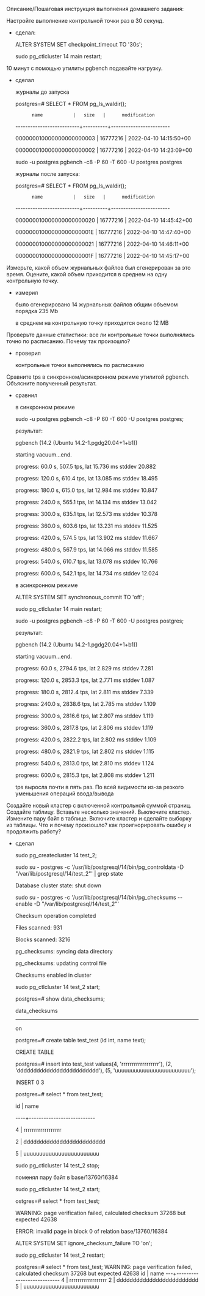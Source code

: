 Описание/Пошаговая инструкция выполнения домашнего задания:

Настройте выполнение контрольной точки раз в 30 секунд.
  + сделал:

    ALTER SYSTEM SET checkpoint_timeout TO '30s';

    sudo pg_ctlcluster 14 main restart;

10 минут c помощью утилиты pgbench подавайте нагрузку.
  + сделал

    журналы до запуска

    postgres=# SELECT * FROM pg_ls_waldir();

              name           |   size   |      modification

    --------------------------+----------+------------------------

    000000010000000000000003 | 16777216 | 2022-04-10 14:15:50+00

    000000010000000000000002 | 16777216 | 2022-04-10 14:23:09+00

    sudo -u postgres pgbench -c8 -P 60 -T 600 -U postgres postgres

    журналы после запуска:

    postgres=# SELECT * FROM pg_ls_waldir();

              name           |   size   |      modification

    --------------------------+----------+------------------------

    000000010000000000000020 | 16777216 | 2022-04-10 14:45:42+00

    00000001000000000000001E | 16777216 | 2022-04-10 14:47:40+00

    000000010000000000000021 | 16777216 | 2022-04-10 14:46:11+00

    00000001000000000000001F | 16777216 | 2022-04-10 14:45:17+00


Измерьте, какой объем журнальных файлов был сгенерирован за это время. Оцените, какой объем приходится в среднем на одну контрольную точку.
  + измерил

    было сгенерировано 14 журнальных файлов общим объемом порядка 235 Mb

    в среднем на контрольную точку приходится около 12 MB


Проверьте данные статистики: все ли контрольные точки выполнялись точно по расписанию. Почему так произошло?
  + проверил

    контрольные точки выполнялись по расписанию

Сравните tps в синхронном/асинхронном режиме утилитой pgbench. Объясните полученный результат.
  + сравнил

    в синхронном режиме

    sudo -u postgres pgbench -c8 -P 60 -T 600 -U postgres postgres;

    результат:

    pgbench (14.2 (Ubuntu 14.2-1.pgdg20.04+1+b1))

    starting vacuum...end.

    progress: 60.0 s, 507.5 tps, lat 15.736 ms stddev 20.882

    progress: 120.0 s, 610.4 tps, lat 13.085 ms stddev 18.495

    progress: 180.0 s, 615.0 tps, lat 12.984 ms stddev 10.847

    progress: 240.0 s, 565.1 tps, lat 14.134 ms stddev 13.042

    progress: 300.0 s, 635.1 tps, lat 12.573 ms stddev 10.378

    progress: 360.0 s, 603.6 tps, lat 13.231 ms stddev 11.525

    progress: 420.0 s, 574.5 tps, lat 13.902 ms stddev 11.667

    progress: 480.0 s, 567.9 tps, lat 14.066 ms stddev 11.585

    progress: 540.0 s, 610.7 tps, lat 13.078 ms stddev 10.766

    progress: 600.0 s, 542.1 tps, lat 14.734 ms stddev 12.024



    в асинхронном режиме

    ALTER SYSTEM SET synchronous_commit TO 'off';

    sudo pg_ctlcluster 14 main restart;

    sudo -u postgres pgbench -c8 -P 60 -T 600 -U postgres postgres;

    результат:

    pgbench (14.2 (Ubuntu 14.2-1.pgdg20.04+1+b1))

    starting vacuum...end.

    progress: 60.0 s, 2794.6 tps, lat 2.829 ms stddev 7.281

    progress: 120.0 s, 2853.3 tps, lat 2.771 ms stddev 1.087

    progress: 180.0 s, 2812.4 tps, lat 2.811 ms stddev 7.339

    progress: 240.0 s, 2838.6 tps, lat 2.785 ms stddev 1.109

    progress: 300.0 s, 2816.6 tps, lat 2.807 ms stddev 1.119

    progress: 360.0 s, 2817.8 tps, lat 2.806 ms stddev 1.119

    progress: 420.0 s, 2822.2 tps, lat 2.802 ms stddev 1.109

    progress: 480.0 s, 2821.9 tps, lat 2.802 ms stddev 1.115

    progress: 540.0 s, 2813.0 tps, lat 2.810 ms stddev 1.124

    progress: 600.0 s, 2815.3 tps, lat 2.808 ms stddev 1.211


    tps выросла почти в пять раз. По всей видимости из-за резкого уменьшения операций ввода/вывода

Создайте новый кластер с включенной контрольной суммой страниц.
Создайте таблицу. Вставьте несколько значений. Выключите кластер.
Измените пару байт в таблице. Включите кластер и сделайте выборку из таблицы.
Что и почему произошло? как проигнорировать ошибку и продолжить работу?
  + сделал

    sudo pg_createcluster 14 test_2;

    sudo su - postgres -c '/usr/lib/postgresql/14/bin/pg_controldata -D "/var/lib/postgresql/14/test_2"' | grep state

    Database cluster state:               shut down

    sudo su - postgres -c '/usr/lib/postgresql/14/bin/pg_checksums --enable -D "/var/lib/postgresql/14/test_2"'

    Checksum operation completed

    Files scanned:  931

    Blocks scanned: 3216

    pg_checksums: syncing data directory

    pg_checksums: updating control file

    Checksums enabled in cluster

    sudo pg_ctlcluster 14 test_2 start;

    postgres=# show data_checksums;

    data_checksums

    ----------------

    on

    postgres=# create table test_test (id int, name text);

    CREATE TABLE

    postgres=# insert into test_test values(4, 'rrrrrrrrrrrrrrrrrr'), (2, 'ddddddddddddddddddddddddd'), (5, 'uuuuuuuuuuuuuuuuuuuuuuuu');

    INSERT 0 3

    postgres=# select * from test_test;

     id |           name

    ----+---------------------------

      4 | rrrrrrrrrrrrrrrrrr

      2 | ddddddddddddddddddddddddd

      5 | uuuuuuuuuuuuuuuuuuuuuuuu



    sudo pg_ctlcluster 14 test_2 stop;

    поменял пару байт в base/13760/16384

    sudo pg_ctlcluster 14 test_2 start;


    ostgres=# select * from test_test;

    WARNING:  page verification failed, calculated checksum 37268 but expected 42638

    ERROR:  invalid page in block 0 of relation base/13760/16384

    ALTER SYSTEM SET ignore_checksum_failure TO 'on';

    sudo pg_ctlcluster 14 test_2 restart;


    postgres=# select * from test_test;
    WARNING:  page verification failed, calculated checksum 37268 but expected 42638
     id |           name
     ---+---------------------------
      4 | rrrrrrrrrrrrrrrrrr
      2 | ddddddddddddddddddddddddd
      5 | uuuuuuuuuuuuuuuuuuuuuuuu




